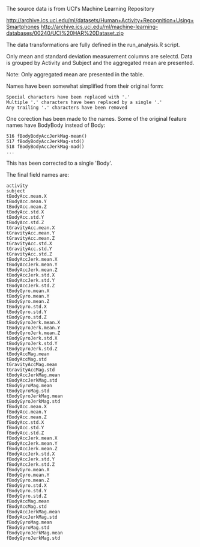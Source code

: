 The source data is from UCI's Machine Learning Repository

http://archive.ics.uci.edu/ml/datasets/Human+Activity+Recognition+Using+Smartphones
http://archive.ics.uci.edu/ml/machine-learning-databases/00240/UCI%20HAR%20Dataset.zip

The data transformations are fully defined in the run_analysis.R script.

Only mean and standard deviation measurement columns are selectd.
Data is grouped by Activity and Subject and the aggregated mean are presented.

Note: Only aggregated mean are presented in the table.

Names have been somewhat simplified from their original form:

    Special characters have been replaced with '.'
    Multiple '.' characters have been replaced by a single '.'
    Any trailing '.' characters have been removed

One corection has been made to the names. Some of the original feature names have
BodyBody instead of Body:

    516 fBodyBodyAccJerkMag-mean()
    517 fBodyBodyAccJerkMag-std()
    518 fBodyBodyAccJerkMag-mad()
    ...

This has been corrected to a single 'Body'.

The final field names are:

    activity
    subject
    tBodyAcc.mean.X
    tBodyAcc.mean.Y
    tBodyAcc.mean.Z
    tBodyAcc.std.X
    tBodyAcc.std.Y
    tBodyAcc.std.Z
    tGravityAcc.mean.X
    tGravityAcc.mean.Y
    tGravityAcc.mean.Z
    tGravityAcc.std.X
    tGravityAcc.std.Y
    tGravityAcc.std.Z
    tBodyAccJerk.mean.X
    tBodyAccJerk.mean.Y
    tBodyAccJerk.mean.Z
    tBodyAccJerk.std.X
    tBodyAccJerk.std.Y
    tBodyAccJerk.std.Z
    tBodyGyro.mean.X
    tBodyGyro.mean.Y
    tBodyGyro.mean.Z
    tBodyGyro.std.X
    tBodyGyro.std.Y
    tBodyGyro.std.Z
    tBodyGyroJerk.mean.X
    tBodyGyroJerk.mean.Y
    tBodyGyroJerk.mean.Z
    tBodyGyroJerk.std.X
    tBodyGyroJerk.std.Y
    tBodyGyroJerk.std.Z
    tBodyAccMag.mean
    tBodyAccMag.std
    tGravityAccMag.mean
    tGravityAccMag.std
    tBodyAccJerkMag.mean
    tBodyAccJerkMag.std
    tBodyGyroMag.mean
    tBodyGyroMag.std
    tBodyGyroJerkMag.mean
    tBodyGyroJerkMag.std
    fBodyAcc.mean.X
    fBodyAcc.mean.Y
    fBodyAcc.mean.Z
    fBodyAcc.std.X
    fBodyAcc.std.Y
    fBodyAcc.std.Z
    fBodyAccJerk.mean.X
    fBodyAccJerk.mean.Y
    fBodyAccJerk.mean.Z
    fBodyAccJerk.std.X
    fBodyAccJerk.std.Y
    fBodyAccJerk.std.Z
    fBodyGyro.mean.X
    fBodyGyro.mean.Y
    fBodyGyro.mean.Z
    fBodyGyro.std.X
    fBodyGyro.std.Y
    fBodyGyro.std.Z
    fBodyAccMag.mean
    fBodyAccMag.std
    fBodyAccJerkMag.mean
    fBodyAccJerkMag.std
    fBodyGyroMag.mean
    fBodyGyroMag.std
    fBodyGyroJerkMag.mean
    fBodyGyroJerkMag.std

